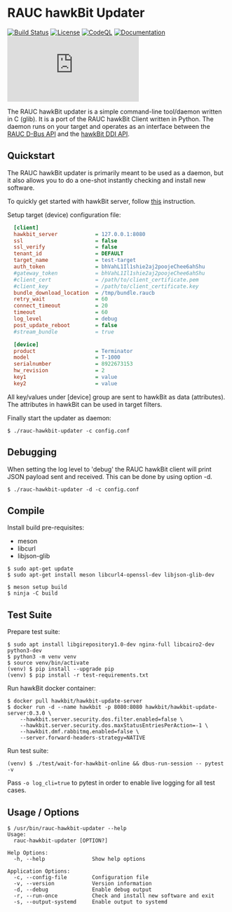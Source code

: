 RAUC hawkBit Updater
====================

[![Build Status](https://github.com/rauc/rauc-hawkbit-updater/workflows/tests/badge.svg)](https://github.com/rauc/rauc-hawkbit-updater/actions)
[![License](https://img.shields.io/badge/license-LGPLv2.1-blue.svg)](https://raw.githubusercontent.com/rauc/rauc-hawkbit-updater/master/LICENSE)
[![CodeQL](https://github.com/rauc/rauc-hawkbit-updater/workflows/CodeQL/badge.svg)](https://github.com/rauc/rauc-hawkbit-updater/actions/workflows/codeql.yml)
[![Documentation](https://readthedocs.org/projects/rauc-hawkbit-updater/badge/?version=latest)](https://rauc-hawkbit-updater.readthedocs.io/en/latest/?badge=latest)
[![Matrix](https://img.shields.io/matrix/rauc:matrix.org?label=matrix%20chat)](https://app.element.io/#/room/#rauc:matrix.org)

The RAUC hawkBit updater is a simple command-line tool/daemon written in C (glib).
It is a port of the RAUC hawkBit Client written in Python.
The daemon runs on your target and operates as an interface between the
[RAUC D-Bus API](https://github.com/rauc/rauc)
and the [hawkBit DDI API](https://github.com/eclipse/hawkbit).

Quickstart
----------

The RAUC hawkBit updater is primarily meant to be used as a daemon,
but it also allows you to do a one-shot instantly checking and install
new software.

To quickly get started with hawkBit server, follow
[this](https://github.com/eclipse/hawkbit#getting-started)
instruction.

Setup target (device) configuration file:

```ini
  [client]
  hawkbit_server            = 127.0.0.1:8080
  ssl                       = false
  ssl_verify                = false
  tenant_id                 = DEFAULT
  target_name               = test-target
  auth_token                = bhVahL1Il1shie2aj2poojeChee6ahShu
  #gateway_token            = bhVahL1Il1shie2aj2poojeChee6ahShu
  #client_cert              = /path/to/client_certificate.pem
  #client_key               = /path/to/client_certificate.key
  bundle_download_location  = /tmp/bundle.raucb
  retry_wait                = 60
  connect_timeout           = 20
  timeout                   = 60
  log_level                 = debug
  post_update_reboot        = false
  #stream_bundle            = true

  [device]
  product                   = Terminator
  model                     = T-1000
  serialnumber              = 8922673153
  hw_revision               = 2
  key1                      = value
  key2                      = value
```

All key/values under [device] group are sent to hawkBit as data (attributes).
The attributes in hawkBit can be used in target filters.

Finally start the updater as daemon:

```shell
$ ./rauc-hawkbit-updater -c config.conf
```


Debugging
---------

When setting the log level to 'debug' the RAUC hawkBit client will print
JSON payload sent and received. This can be done by using option -d.

```shell
$ ./rauc-hawkbit-updater -d -c config.conf
```


Compile
-------

Install build pre-requisites:

* meson
* libcurl
* libjson-glib

```shell
$ sudo apt-get update
$ sudo apt-get install meson libcurl4-openssl-dev libjson-glib-dev
```

```shell
$ meson setup build
$ ninja -C build
```

Test Suite
----------

Prepare test suite:

```shell
$ sudo apt install libgirepository1.0-dev nginx-full libcairo2-dev python3-dev
$ python3 -m venv venv
$ source venv/bin/activate
(venv) $ pip install --upgrade pip
(venv) $ pip install -r test-requirements.txt
```

Run hawkBit docker container:

```shell
$ docker pull hawkbit/hawkbit-update-server
$ docker run -d --name hawkbit -p 8080:8080 hawkbit/hawkbit-update-server:0.3.0 \
    --hawkbit.server.security.dos.filter.enabled=false \
    --hawkbit.server.security.dos.maxStatusEntriesPerAction=-1 \
    --hawkbit.dmf.rabbitmq.enabled=false \
    --server.forward-headers-strategy=NATIVE
```

Run test suite:

```shell
(venv) $ ./test/wait-for-hawkbit-online && dbus-run-session -- pytest -v
```

Pass `-o log_cli=true` to pytest in order to enable live logging for all test cases.

Usage / Options
---------------

```shell
$ /usr/bin/rauc-hawkbit-updater --help
Usage:
  rauc-hawkbit-updater [OPTION?]

Help Options:
  -h, --help               Show help options

Application Options:
  -c, --config-file        Configuration file
  -v, --version            Version information
  -d, --debug              Enable debug output
  -r, --run-once           Check and install new software and exit
  -s, --output-systemd     Enable output to systemd
```
